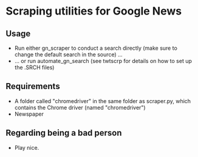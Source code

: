 # Scraping utilities for Google News

## Usage
* Run either gn_scraper to conduct a search directly (make sure to change the default search in the source) ...
* ... or run automate_gn_search (see twtscrp for details on how to set up the .SRCH files)

## Requirements
* A folder called "chromedriver" in the same folder as scraper.py, which contains the Chrome driver (named "chromedriver")
* Newspaper

## Regarding being a bad person
* Play nice.